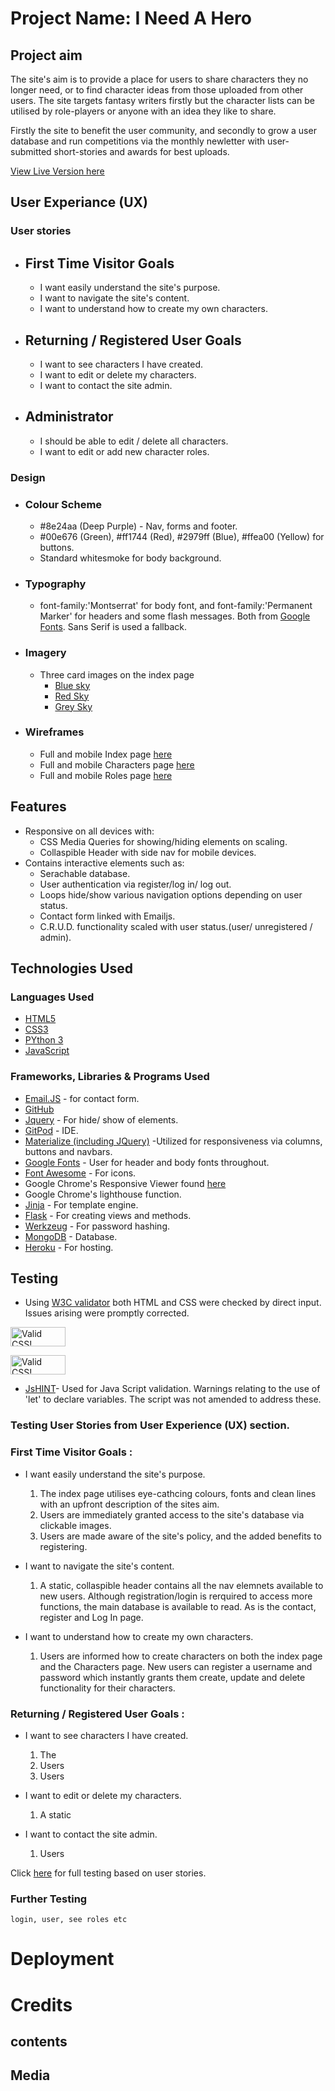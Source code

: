 # Project Name: I Need A Hero

## Project aim
The site's aim is to provide a place for users to share characters 
they no longer need, or to find character ideas from those uploaded from other users.
The site targets fantasy writers firstly but the character lists can be utilised by role-players
or anyone with an idea they like to share.

Firstly the site to benefit the user community, and secondly to grow a user database and run competitions
via the monthly newletter with user-submitted short-stories and awards for best uploads.

[View Live Version here]()

## User Experiance (UX)

### User stories
-    ## First Time Visitor Goals
        * I want easily understand the site's purpose. 
        * I want to navigate the site's content.
        * I want to understand how to create my own characters.

-    ##   Returning / Registered User Goals
        * I want to see characters I have created.
        * I want to edit or delete my characters. 
        * I want to contact the site admin.

-    ## Administrator
        * I should be able to edit / delete all characters.
        * I want to edit or add new character roles.

### Design
-    ### Colour Scheme
        * #8e24aa (Deep Purple) - Nav, forms and footer.
        * #00e676 (Green), #ff1744 (Red), #2979ff (Blue), #ffea00 (Yellow) for buttons.
        * Standard whitesmoke for body background.
            
-    ### Typography
        * font-family:'Montserrat' for body font, and font-family:'Permanent Marker' for headers and some flash messages.
        Both from [Google Fonts](https://fonts.google.com). Sans Serif is used a fallback. 

-    ### Imagery
        * Three card images on the index page 
            * [Blue sky](https://static.wikia.nocookie.net/god-of-slaughter/images/3/3a/Thunder2.jpg)
            * [Red Sky](https://media.freestocktextures.com/cache/4b/b4/4bb46fda2948c0d26699661ac01f212c.jpg)
            * [Grey Sky](https://sewitall.com/wp-content/uploads/2020/01/Lightning-Grey-cut-piece-scaled.jpg)            


*   ### Wireframes
    * Full and mobile Index page [here](readme/index_wireframes.pdf)
    * Full and mobile Characters page [here](readme/characters_wireframes.pdf)
    * Full and mobile Roles page [here](readme/roles_wireframes.pdf)

## Features
-   Responsive on all devices with:
    *   CSS Media Queries for showing/hiding elements on scaling.
    *   Collaspible Header with side nav for mobile devices.
-   Contains interactive elements such as:
    *   Serachable database.
    *   User authentication via register/log in/ log out.
    *   Loops hide/show various navigation options depending on user status.
    *   Contact form linked with Emailjs.
    *   C.R.U.D. functionality scaled with user status.(user/ unregistered / admin).

## Technologies Used
### Languages Used
- [HTML5](https://en.wikipedia.org/wiki/HTML5)
- [CSS3](https://en.wikipedia.org/wiki/CSS)
- [PYthon 3](https://www.python.org/)
- [JavaScript](https://en.wikipedia.org/wiki/JavaScript)

### Frameworks, Libraries & Programs Used
- [Email.JS](https://www.emailjs.com/) - for contact form.
- [GitHub](https://github.com)
- [Jquery](https://jquery.com/) - For hide/ show of elements.
- [GitPod](https://www.gitpod.io/) - IDE.
- [Materialize (including JQuery)](https://materializecss.com/) -Utilized for responsiveness via columns, buttons and navbars.
- [Google Fonts](https://fonts.google.com) - User for header and body fonts throughout.
- [Font Awesome](https://fontawesome.com/)  - For icons.
- Google Chrome's Responsive Viewer found [here](https://chrome.google.com/webstore/detail/responsive-viewer/inmopeiepgfljkpkidclfgbgbmfcennb)
- Google Chrome's lighthouse function.
- [Jinja](https://jinja.palletsprojects.com/en/3.0.x/) - For template engine.
- [Flask](https://flask.palletsprojects.com/en/2.0.x/installation/) - For creating views and methods.
- [Werkzeug](https://werkzeug.palletsprojects.com/en/2.0.x/) - For password hashing.
- [MongoDB](https://www.mongodb.com/) - Database.
- [Heroku](https://www.heroku.com/) - For hosting.

## Testing
-   Using [W3C validator](https://validator.w3.org/) both HTML and CSS were checked by direct input. Issues arising were promptly corrected. 
<p>
    <a href="http://jigsaw.w3.org/css-validator/check/referer">
        <img style="border:0;width:88px;height:31px"
            src="http://jigsaw.w3.org/css-validator/images/vcss"
            alt="Valid CSS!" />
    </a>
</p>
<p>
<a href="http://jigsaw.w3.org/css-validator/check/referer">
    <img style="border:0;width:88px;height:31px"
        src="http://jigsaw.w3.org/css-validator/images/vcss-blue"
        alt="Valid CSS!" />
    </a>
</p>

-   [JsHINT](https://jshint.com)- Used for Java Script validation. Warnings relating to the use of 'let' to declare variables.
    The script was not amended to address these.


### Testing User Stories from User Experience (UX) section.
### First Time Visitor Goals :

*  I want easily understand the site's purpose.
    1.  The index page utilises eye-cathcing colours, fonts and clean lines with an upfront description
        of the sites aim.
    2.  Users are immediately granted access to the site's database via clickable images.
    3.  Users are made aware of the site's policy, and the added benefits to registering.
     
* I want to navigate the site's content.
    1.  A static, collaspible header contains all the nav elemnets available to new users. Although 
        registration/login is rerquired to access more functions, the main database is available to read.
        As is the contact, register and Log In page.

* I want to understand how to create my own characters.
    1.  Users are informed how to create characters on both the index page and the Characters page.
        New users can register a username and password which instantly grants them create, update and delete
        functionality for their characters.

### Returning / Registered User Goals :

*  I want to see characters I have created.
    1.  The 
    2.  Users 
    3.  Users 
     
* I want to edit or delete my characters. 
    1.  A static

* I want to contact the site admin.
    1.  Users 




Click [here](Testing.md) for full testing based on user stories.


### Further Testing 
    login, user, see roles etc


# Deployment 

# Credits   
## contents 
## Media